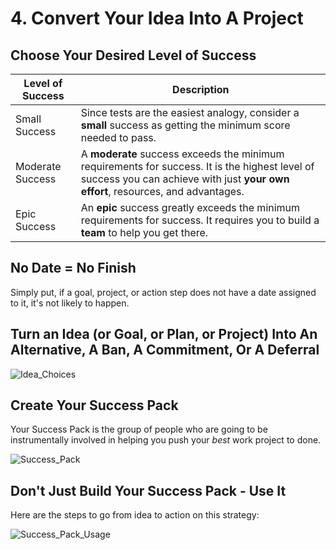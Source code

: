 # 4. Convert Your Idea Into A Project

## Choose Your Desired Level of Success

| Level of Success | Description |
| -- | -- |
| Small Success | Since tests are the easiest analogy, consider a **small** success as getting the minimum score needed to pass. |
| Moderate Success | A **moderate** success exceeds the minimum requirements for success. It is the highest level of success you can achieve with just **your own effort**, resources, and advantages. |
| Epic Success | An **epic** success greatly exceeds the minimum requirements for success. It requires you to build a **team** to help you get there. |

## No Date = No Finish

Simply put, if a goal, project, or action step does not have a date assigned to it, it's not likely to happen.

## Turn an Idea (or Goal, or Plan, or Project) Into An Alternative, A Ban, A Commitment, Or A Deferral

![Idea_Choices](https://github.com/vanHeemstraSystems/start-finishing-security-controls/assets/1499433/c8edafcf-24af-4064-9d58-b46b341802a9)

## Create Your Success Pack

Your Success Pack is the group of people who are going to be instrumentally involved in helping you push your *best* work project to done.

![Success_Pack](https://github.com/vanHeemstraSystems/start-finishing-security-controls/assets/1499433/28910b55-8474-4ff0-959f-206ea59c8c78)

## Don't Just Build Your Success Pack - Use It

Here are the steps to go from idea to action on this strategy:

![Success_Pack_Usage](https://github.com/vanHeemstraSystems/start-finishing-security-controls/assets/1499433/b23a3a06-f919-4087-80fd-6f8fbbf9e8a5)

